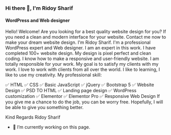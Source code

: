 ### Hi there 👋, I'm Ridoy Sharif
#### WordPress and Web designer
Hello!
Welcome! Are you looking for a best quality website design for you? If you need a clean and modern interface for your website. Contact me now to make your dream website design. I'm Ridoy Sharif. I'm a professional WordPress expert and Web designer. I am an expert in this work. I have completed 100+ website design. My design is pixel perfect and clean coding. I know how to make a responsive and user-friendly website. I am totally responsible for your work. My goal is to satisfy my clients with my work. I love to work with clients from all over the world. I like to learning, I like to use my creativity. My professional skill:

✅ HTML
✅ CSS
✅ Basic JavaScript
✅ jQuery
✅ Bootstrap 5
✅ Website Design
✅ PSD TO HTML
✅ Landing page design
✅ WordPress customization
✅ Elementor
✅ Elementor Pro
✅ Responsive Web Design
If you give me a chance to do the job, you can be worry free. Hopefully, I will be able to give you something better.

Kind Regards
Ridoy Sharif

- 🔭 I’m currently working on this page. 





